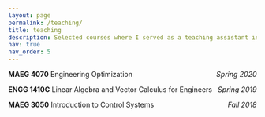 ```yaml
---
layout: page
permalink: /teaching/
title: teaching
description: Selected courses where I served as a teaching assistant in the School of Engineering, CUHK. # Materials for courses you taught. Replace this text with your description.
nav: true
nav_order: 5
---
```


<!---For now, this page is assumed to be a static description of your courses. You can convert it to a collection similar to `_projects/` so that you can have a dedicated page for each course.

Organize your courses by years, topics, or universities, however you like!--->
<p style="text-align:left;">
    <strong>MAEG 4070</strong> Engineering Optimization   
    <span style="float:right;">
        <em>Spring 2020</em>
    </span>
</p>
<p style="text-align:left;">
    <strong>ENGG 1410C</strong> Linear Algebra and Vector Calculus for Engineers 
    <span style="float:right;">
        <em>Spring 2019</em>
    </span>
</p>
<p style="text-align:left;">
    <strong>MAEG 3050</strong> Introduction to Control Systems 
    <span style="float:right;">
        <em>Fall 2018</em>
    </span>
</p>